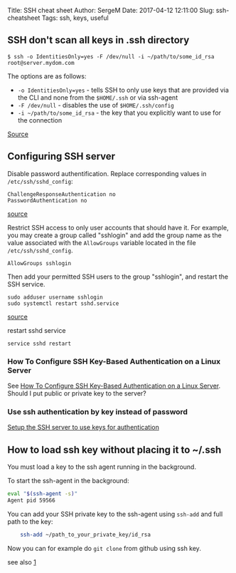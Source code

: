 Title: SSH cheat sheet
Author: SergeM
Date: 2017-04-12 12:11:00
Slug: ssh-cheatsheet
Tags: ssh, keys, useful


## SSH don't scan all keys in .ssh directory
```
$ ssh -o IdentitiesOnly=yes -F /dev/null -i ~/path/to/some_id_rsa root@server.mydom.com
```

The options are as follows:

* `-o IdentitiesOnly=yes` - tells SSH to only use keys that are provided via the CLI and none from the `$HOME/.ssh` or via ssh-agent
* `-F /dev/null` - disables the use of `$HOME/.ssh/config`
* `-i ~/path/to/some_id_rsa` - the key that you explicitly want to use for the connection

[Source](https://superuser.com/a/1010861)


## Configuring SSH server

Disable password authentification. Replace corresponding values in `/etc/ssh/sshd_config`:

```
ChallengeResponseAuthentication no
PasswordAuthentication no
```
[source](https://support.hostgator.com/articles/how-to-disable-password-authentication-for-ssh)

Restrict SSH access to only user accounts that should have it. For example, you may create a group called "sshlogin" and add the group name as the value associated with the `AllowGroups` variable located in the file `/etc/ssh/sshd_config`.
```
AllowGroups sshlogin
```
Then add your permitted SSH users to the group "sshlogin", and restart the SSH service.
```
sudo adduser username sshlogin
sudo systemctl restart sshd.service
```
[source](https://help.ubuntu.com/lts/serverguide/user-management.html.en#other-security-considerations)

restart sshd service
```
service sshd restart
```

### How To Configure SSH Key-Based Authentication on a Linux Server 

See [How To Configure SSH Key-Based Authentication on a Linux Server](https://www.digitalocean.com/community/tutorials/how-to-configure-ssh-key-based-authentication-on-a-linux-server). Should I put public or private key to the server?


### Use ssh authentication by key instead of password

[Setup the SSH server to use keys for authentication](https://www.g-loaded.eu/2005/11/10/ssh-with-keys/)


## How to load ssh key without placing it to ~/.ssh
You must load a key to the ssh agent running in the background.

To start the ssh-agent in the background:

```bash
eval "$(ssh-agent -s)"
Agent pid 59566
```

You can add your SSH private key to the ssh-agent using `ssh-add` and full path to the key:
```bash
    ssh-add ~/path_to_your_private_key/id_rsa
```

Now you can for example do `git clone` from github using ssh key.

see also [1](https://help.github.com/articles/generating-a-new-ssh-key-and-adding-it-to-the-ssh-agent/#adding-your-ssh-key-to-the-ssh-agent)

